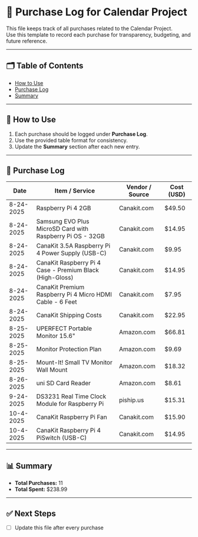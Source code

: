 # 📒 Purchase Log for Calendar Project

This file keeps track of all purchases related to the Calendar Project.  
Use this template to record each purchase for transparency, budgeting, and 
future reference.

---

## 🗂️ Table of Contents
- [How to Use](#how-to-use)
- [Purchase Log](#purchase-log)
- [Summary](#summary)

---

## 📌 How to Use
1. Each purchase should be logged under **Purchase Log**.
2. Use the provided table format for consistency.
3. Update the **Summary** section after each new entry.

---

## 🛒 Purchase Log

| Date       | Item / Service                                            | Vendor / Source | Cost (USD) |
|------------|-----------------------------------------------------------|-----------------|------------|
| 8-24-2025  | Raspberry Pi 4 2GB                                        | Canakit.com     | $49.50     |
| 8-24-2025  | Samsung EVO Plus MicroSD Card with Raspberry Pi OS - 32GB | Canakit.com     | $14.95     |
| 8-24-2025  | CanaKit 3.5A Raspberry Pi 4 Power Supply (USB-C)          | Canakit.com     | $9.95      |
| 8-24-2025  | CanaKit Raspberry Pi 4 Case - Premium Black (High-Gloss)  | Canakit.com     | $14.95     |
| 8-24-2025  | CanaKit Premium Raspberry Pi 4 Micro HDMI Cable - 6 Feet  | Canakit.com     | $7.95      |
| 8-24-2025  | CanaKit Shipping Costs                                    | Canakit.com     | $22.95     |
| 8-25-2025  | UPERFECT Portable Monitor 15.6"                           | Amazon.com      | $66.81     |
| 8-25-2025  | Monitor Protection Plan                                   | Amazon.com      | $9.69      |
| 8-25-2025  | Mount-It! Small TV Monitor Wall Mount                     | Amazon.com      | $18.32     |
| 8-26-2025  | uni SD Card Reader                                        | Amazon.com      | $8.61      |
| 9-24-2025  | DS3231 Real Time Clock Module for Raspberry Pi            | piship.us       | $15.31     |
| 10-4-2025  | CanaKit Raspberry Pi Fan                                  | Canakit.com     | $15.90     |
| 10-4-2025  | CanaKit Raspberry Pi 4 PiSwitch (USB-C)                   | Canakit.com     | $14.95     |

---

## 📊 Summary

- **Total Purchases:** 11  
- **Total Spent:** $238.99  


---

## ✅ Next Steps 
- [ ] Update this file after every purchase